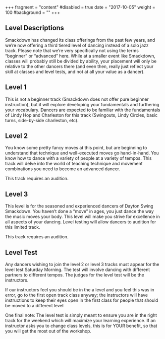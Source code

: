 +++
fragment = "content"
#disabled = true
date = "2017-10-05"
weight = 100
#background = ""
+++

## Level Descriptions

Smackdown has changed its class offerings from the past few years, and we’re now offering a third tiered level of dancing instead of a solo jazz track.  Please note that we’re very specifically not using the terms “beginner” or “advanced” here.  While at a smaller event like Smackdown, classes will probably still be divided by ability, your placement will only be relative to the other dancers there (and even then, really just reflect your skill at classes and level tests, and not at all your value as a dancer).

## Level 1

This is not a beginner track (Smackdown does not offer pure beginner instruction), but it will explore developing your fundamentals and furthering your vocabulary.  Dancers are expected to be familiar with the fundamentals of Lindy Hop and Charleston for this track (Swingouts, Lindy Circles, basic turns, side-by-side charleston, etc).

## Level 2

You know some pretty fancy moves at this point, but are beginning to understand that technique and well-executed moves go hand-in-hand. You know how to dance with a variety of people at a variety of tempos. This track will delve into the world of teaching technique and movement combinations you need to become an advanced dancer.

This track requires an audition.

## Level 3

This level is for the seasoned and experienced dancers of Dayton Swing Smackdown.  You haven’t done a “move” in ages, you just dance the way the music moves your body.  This level will make you strive for excellence in all aspects of your dancing.  Level testing will allow dancers to audition for this limited track.

This track requires an audition.

## Level Test

Any dancers wishing to join the level 2 or level 3 tracks must appear for the level test Saturday Morning.  The test will involve dancing with different partners to different tempos.  The judges for the level test will be the instructors.

If our instructors feel you should be in the a level and you feel this was in error, go to the first open track class anyway; the instructors will have instructions to keep their eyes open in the first class for people that should be moved to a different level

One final note: The level test is simply meant to ensure you are in the right track for the weekend which will maximize your learning experience. If an instructor asks you to change class levels, this is for YOUR benefit, so that you will get the most out of the workshop.

